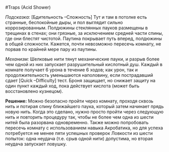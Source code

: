 #Traps 
(Acid Shower)

*Подсказка:* [Бдительность –Сложность] Тут и там в потолке есть странные, беспокойные дыры, и пол выглядит сильно коррозированным. Полдюжины стеклянных пауков размещены в трещинах в стенах; они грязные, за исключением средней части спины, где они блестят чистотой. Паутина покрывает путь вперед, полдюжины в общей сложности. Кажется, почти невозможно пересечь комнату, не порвав по крайней мере пару из паутины.

*Механизм:* Шелковые нити тянут механические пауки, и разрыв более чем одной из них запускает разрушительный кислотный душ. Каждый в комнате получает 6 урона в течение 6 ходов; как урон, так и продолжительность уменьшаются наполовину, если пострадавший сдает [Quick –Difficulty] тест. Броня защищает, но снижает защиту на один пункт каждый ход, пока действует кислота (может быть восстановлено кузнецом).

**Решение:** Можно безопасно пройти через комнату, проходя сквозь нить и потирая спину ближайшего паука, который затем начинает прядь новую нить. Когда это сделано, нужно просто пройти через следующую нить и повторить процедуру так, чтобы не более чем одна из шести нитей была разорвана одновременно. Также можно попробовать пересечь комнату с использованием навыка Акробатика, но для успеха потребуется не менее пяти успешных проверок Ловкости из шести попыток: одна неудача (т.е. срыв одной нити) допустима, но вторая неудача запускает ловушку.